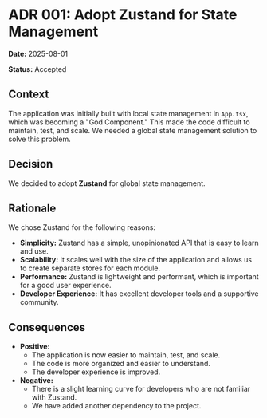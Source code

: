 # ADR 001: Adopt Zustand for State Management

**Date:** 2025-08-01

**Status:** Accepted

## Context

The application was initially built with local state management in `App.tsx`, which was becoming a "God Component." This made the code difficult to maintain, test, and scale. We needed a global state management solution to solve this problem.

## Decision

We decided to adopt **Zustand** for global state management.

## Rationale

We chose Zustand for the following reasons:

*   **Simplicity:** Zustand has a simple, unopinionated API that is easy to learn and use.
*   **Scalability:** It scales well with the size of the application and allows us to create separate stores for each module.
*   **Performance:** Zustand is lightweight and performant, which is important for a good user experience.
*   **Developer Experience:** It has excellent developer tools and a supportive community.

## Consequences

*   **Positive:**
    *   The application is now easier to maintain, test, and scale.
    *   The code is more organized and easier to understand.
    *   The developer experience is improved.
*   **Negative:**
    *   There is a slight learning curve for developers who are not familiar with Zustand.
    *   We have added another dependency to the project.
